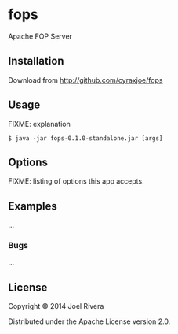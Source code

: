 fops
====

Apache FOP Server

## Installation

Download from http://github.com/cyraxjoe/fops

## Usage

FIXME: explanation

    $ java -jar fops-0.1.0-standalone.jar [args]

## Options

FIXME: listing of options this app accepts.

## Examples

...

### Bugs

...



## License

Copyright © 2014 Joel Rivera

Distributed under the Apache License version 2.0.
